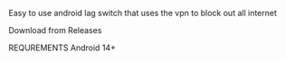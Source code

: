 

Easy to use android lag switch that uses the vpn to block out all internet 

Download from Releases

REQUREMENTS
Android 14+

